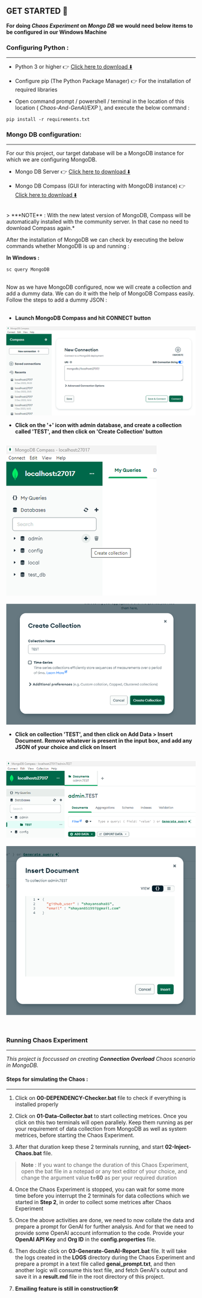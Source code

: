 ## GET STARTED 🚀

**For doing *Chaos Experiment* on *Mongo DB* we would need below items to be configured in our Windows Machine**

### Configuring Python :
---
- Python 3 or higher 👉 [Click here to download ⬇️](https://www.python.org/downloads/)

- Configure pip (The Python Package Manager) 👉 For the installation of required libraries

- Open command prompt / powershell / terminal in the location of this location ( *Chaos-And-GenAI/EXP* ), and execute the below command :
```
pip install -r requirements.txt
```

### Mongo DB configuration:
---
For our this project, our target database will be a MongoDB instance for which we are configuring MongoDB.

- Mongo DB Server 👉 [Click here to download ⬇️](https://www.mongodb.com/try/download/community)

- Mongo DB Compass (GUI for interacting with MongoDB instance) 👉 [Click here to download ⬇️](https://www.mongodb.com/try/download/compass)
<br>
> ***NOTE** : With the new latest version of MongoDB, Compass will be automatically installed with the community server. In that case no need to download Compass again.*

After the installation of MongoDB we can check by executing the below commands whether MongoDB is up and running :

**In Windows :**
```
sc query MongoDB
```

<br>
Now as we have MongoDB configured, now we will create a collection and add a dummy data. We can do it with the help of MongoDB Compass easily. Follow the steps to add a dummy JSON :
<br>
<br>

- **Launch MongoDB Compass and hit CONNECT button**

![MongoDB Compass](files/mongodb-compass-snapshot.png)

- **Click on the '+' icon with admin database, and create a collection called 'TEST', and then click on 'Create Collection' button**

![collection_creation_1](files/creating-collections.png)
---
![collection_creation_2](files/collection-details.png)

- **Click on collection 'TEST', and then click on Add Data > Insert Document. Remove whatever is present in the input box, and add any JSON of your choice and click on Insert**

![adding_collection_data1](files/adding_data_to_collections_1.png)
----
![adding_collection_data2](files/adding_data_to_collections_2.png)

<br>


### Running Chaos Experiment
---
*This project is foccussed on creating **Connection Overload** Chaos scenario in MongoDB.*
<br>

#### Steps for simulating the Chaos :
---

1. Click on **00-DEPENDENCY-Checker.bat** file to check if everything is installed properly

2. Click on **01-Data-Collector.bat** to start collecting metrices. Once you click on this two terminals will open parallely. Keep them running as per your requirement of data collection from MongoDB as well as system metrices, before starting the Chaos Experiment.

3.  After that duration keep these 2 terminals running, and start **02-Inject-Chaos.bat** file.
> **Note** : If you want to change the duration of this Chaos Experiment, open the bat file in a notepad or any text editor of your choice, and change the argument value **t=60** as per your required duration

4. Once the Chaos Experiment is stopped, you can wait for some more time before you interrupt the 2 terminals for data collections which we started in **Step 2**, in order to collect some metrices after Chaos Experiment

5. Once the above activities are done, we need to now collate the data and prepare a prompt for GenAI for further analysis. And for that we need to provide some OpenAI account information to the code. Provide your **OpenAI API Key** and **Org ID** in the **config.properties** file.

6. Then double click on **03-Generate-GenAI-Report.bat** file. It will take the logs created in the **LOGS** directory during the Chaos Experiment and prepare a prompt in a text file called **genai_prompt.txt**, and then another logic will consume this text file, and fetch GenAI's output and save it in a **result.md** file in the root directory of this project.

7. **Emailing feature is still in construction🛠️**
